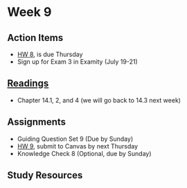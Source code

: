 # Week 9


## Action Items
* [HW 8](https://genchem.science.psu.edu/homework-8-wc-summer), is due Thursday
* Sign up for Exam 3 in Examity (July 19-21)



## [Readings](https://genchem.science.psu.edu)
* Chapter 14.1, 2, and 4 (we will go back to 14.3 next week)




## Assignments

- Guiding Question Set 9 (Due by Sunday)
- [HW 9](https://genchem.science.psu.edu/homework-9-wc-summer), submit to Canvas by next Thursday
- Knowledge Check 8 (Optional, due by Sunday)


## Study Resources







